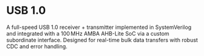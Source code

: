 # USB 1.0
A full-speed USB 1.0 receiver + transmitter implemented in SystemVerilog and integrated with a 100 MHz AMBA AHB-Lite SoC via a custom subordinate interface. Designed for real-time bulk data transfers with robust CDC and error handling.
